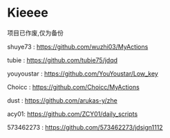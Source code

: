 # Kieeee


项目已作废,仅为备份


shuye73   :  https://github.com/wuzhi03/MyActions

tubie :   https://github.com/tubie75/jdqd

youyoustar :  https://github.com/YouYoustar/Low_key

Choicc  :   https://github.com/Choicc/MyActions

dust :  https://github.com/arukas-y/zhe

acy01:  https://github.com/ZCY01/daily_scripts

573462273    :  https://github.com/573462273/jdsign1112
